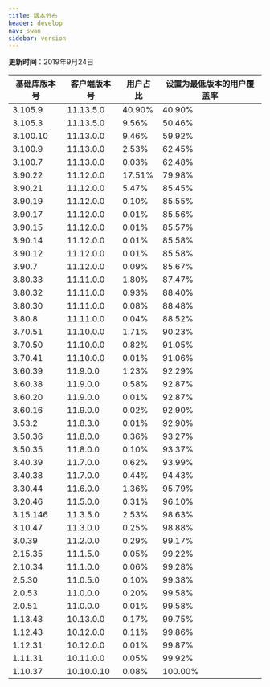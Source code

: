 ```yaml
---
title: 版本分布
header: develop
nav: swan
sidebar: version
---
```

**更新时间**：2019年9月24日

|基础库版本号|客户端版本号|用户占比|设置为最低版本的用户覆盖率|
|---|---|---|---|
|3.105.9|11.13.5.0|40.90%|40.90%|
|3.105.3|11.13.5.0|9.56%|50.46%|
|3.100.10|11.13.0.0|9.46%|59.92%|
|3.100.9|11.13.0.0|2.53%|62.45%|
|3.100.7|11.13.0.0|0.03%|62.48%|
|3.90.22|11.12.0.0|17.51%|79.98%|
|3.90.21|11.12.0.0|5.47%|85.45%|
|3.90.19|11.12.0.0|0.10%|85.55%|
|3.90.17|11.12.0.0|0.01%|85.56%|
|3.90.15|11.12.0.0|0.01%|85.57%|
|3.90.14|11.12.0.0|0.01%|85.58%|
|3.90.12|11.12.0.0|0.01%|85.58%|
|3.90.7|11.12.0.0|0.09%|85.67%|
|3.80.33|11.11.0.0|1.80%|87.47%|
|3.80.32|11.11.0.0|0.93%|88.40%|
|3.80.30|11.11.0.0|0.08%|88.48%|
|3.80.8|11.11.0.0|0.04%|88.52%|
|3.70.51|11.10.0.0|1.71%|90.23%|
|3.70.50|11.10.0.0|0.82%|91.05%|
|3.70.41|11.10.0.0|0.01%|91.06%|
|3.60.39|11.9.0.0|1.23%|92.29%|
|3.60.38|11.9.0.0|0.58%|92.87%|
|3.60.20|11.9.0.0|0.01%|92.87%|
|3.60.16|11.9.0.0|0.02%|92.90%|
|3.53.2|11.8.3.0|0.01%|92.90%|
|3.50.36|11.8.0.0|0.36%|93.27%|
|3.50.35|11.8.0.0|0.10%|93.37%|
|3.40.39|11.7.0.0|0.62%|93.99%|
|3.40.38|11.7.0.0|0.44%|94.43%|
|3.30.44|11.6.0.0|1.36%|95.79%|
|3.20.46|11.5.0.0|0.31%|96.10%|
|3.15.146|11.3.5.0|2.53%|98.63%|
|3.10.47|11.3.0.0|0.25%|98.88%|
|3.0.39|11.2.0.0|0.29%|99.17%|
|2.15.35|11.1.5.0|0.05%|99.22%|
|2.10.34|11.1.0.0|0.06%|99.28%|
|2.5.30|11.0.5.0|0.10%|99.38%|
|2.0.53|11.0.0.0|0.20%|99.58%|
|2.0.51|11.0.0.0|0.01%|99.58%|
|1.13.43|10.13.0.0|0.17%|99.75%|
|1.12.43|10.12.0.0|0.11%|99.86%|
|1.12.31|10.12.0.0|0.01%|99.87%|
|1.11.31|10.11.0.0|0.05%|99.92%|
|1.10.37|10.10.0.10|0.08%|100.00%|